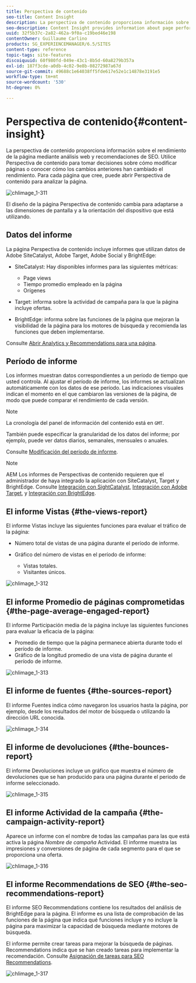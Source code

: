 ```yaml
---
title: Perspectiva de contenido
seo-title: Content Insight
description: La perspectiva de contenido proporciona información sobre el rendimiento de la página mediante análisis web y recomendaciones de SEO
seo-description: Content Insight provides information about page performance using web analytics and SEO recommendation
uuid: 32f5b37c-2a82-462a-9f0a-c19bed46e198
contentOwner: Guillaume Carlino
products: SG_EXPERIENCEMANAGER/6.5/SITES
content-type: reference
topic-tags: site-features
discoiquuid: 60f980fd-049e-43c1-8b5d-60a8279b357a
exl-id: 187f3cde-a0db-4c02-9e8b-08272987a67d
source-git-commit: 49688c1e64038ff5fde617e52e1c14878e3191e5
workflow-type: tm+mt
source-wordcount: '530'
ht-degree: 0%

---
```


# Perspectiva de contenido{#content-insight}

La perspectiva de contenido proporciona información sobre el rendimiento de la página mediante análisis web y recomendaciones de SEO. Utilice Perspectiva de contenido para tomar decisiones sobre cómo modificar páginas o conocer cómo los cambios anteriores han cambiado el rendimiento. Para cada página que cree, puede abrir Perspectiva de contenido para analizar la página.

![chlimage_1-311](assets/chlimage_1-311.png)

El diseño de la página Perspectiva de contenido cambia para adaptarse a las dimensiones de pantalla y a la orientación del dispositivo que está utilizando.

## Datos del informe

La página Perspectiva de contenido incluye informes que utilizan datos de Adobe SiteCatalyst, Adobe Target, Adobe Social y BrightEdge:

* SiteCatalyst: Hay disponibles informes para las siguientes métricas:

   * Page views
   * Tiempo promedio empleado en la página
   * Orígenes

* Target: informa sobre la actividad de campaña para la que la página incluye ofertas.
* BrightEdge: informa sobre las funciones de la página que mejoran la visibilidad de la página para los motores de búsqueda y recomienda las funciones que deben implementarse.

Consulte [Abrir Analytics y Recommendations para una página](/help/sites-authoring/ci-analyze.md#opening-analytics-and-recommendations-for-a-page).

## Período de informe

Los informes muestran datos correspondientes a un período de tiempo que usted controla. Al ajustar el período de informe, los informes se actualizan automáticamente con los datos de ese período. Las indicaciones visuales indican el momento en el que cambiaron las versiones de la página, de modo que puede comparar el rendimiento de cada versión.

>[!NOTE]
>
>La cronología del panel de información del contenido está en `GMT`.

También puede especificar la granularidad de los datos del informe; por ejemplo, puede ver datos diarios, semanales, mensuales o anuales.

Consulte [Modificación del período de informe](/help/sites-authoring/ci-analyze.md#changing-the-reporting-period).

>[!NOTE]
>
>AEM Los informes de Perspectivas de contenido requieren que el administrador de haya integrado la aplicación con SiteCatalyst, Target y BrightEdge. Consulte [Integración con SightCatalyst](/help/sites-administering/adobeanalytics.md), [Integración con Adobe Target](/help/sites-administering/target.md), y [Integración con BrightEdge](/help/sites-administering/brightedge.md).

## El informe Vistas {#the-views-report}

El informe Vistas incluye las siguientes funciones para evaluar el tráfico de la página:

* Número total de vistas de una página durante el período de informe.
* Gráfico del número de vistas en el período de informe:

   * Vistas totales.
   * Visitantes únicos.

![chlimage_1-312](assets/chlimage_1-312.png)

## El informe Promedio de páginas comprometidas {#the-page-average-engaged-report}

El informe Participación media de la página incluye las siguientes funciones para evaluar la eficacia de la página:

* Promedio de tiempo que la página permanece abierta durante todo el período de informe.
* Gráfico de la longitud promedio de una vista de página durante el período de informe.

![chlimage_1-313](assets/chlimage_1-313.png)

## El informe de fuentes {#the-sources-report}

El informe Fuentes indica cómo navegaron los usuarios hasta la página, por ejemplo, desde los resultados del motor de búsqueda o utilizando la dirección URL conocida.

![chlimage_1-314](assets/chlimage_1-314.png)

## El informe de devoluciones {#the-bounces-report}

El informe Devoluciones incluye un gráfico que muestra el número de devoluciones que se han producido para una página durante el periodo de informe seleccionado.

![chlimage_1-315](assets/chlimage_1-315.png)

## El informe Actividad de la campaña {#the-campaign-activity-report}

Aparece un informe con el nombre de todas las campañas para las que está activa la página *Nombre de campaña* Actividad. El informe muestra las impresiones y conversiones de página de cada segmento para el que se proporciona una oferta.

![chlimage_1-316](assets/chlimage_1-316.png)

## El informe Recommendations de SEO {#the-seo-recommendations-report}

El informe SEO Recommendations contiene los resultados del análisis de BrightEdge para la página. El informe es una lista de comprobación de las funciones de la página que indica qué funciones incluye y no incluye la página para maximizar la capacidad de búsqueda mediante motores de búsqueda.

El informe permite crear tareas para mejorar la búsqueda de páginas. Recommendations indica que se han creado tareas para implementar la recomendación. Consulte [Asignación de tareas para SEO Recommendations](/help/sites-authoring/ci-analyze.md#assigning-tasks-for-seo-recommendations).

![chlimage_1-317](assets/chlimage_1-317.png)
